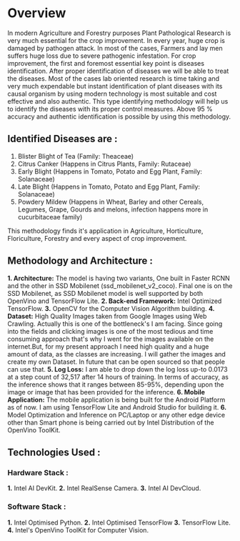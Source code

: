 # Overview
In modern Agriculture and Forestry purposes Plant Pathological Research is very much essential for the crop improvement. In every year, huge crop is damaged by pathogen attack. In most of the cases, Farmers and lay men suffers huge loss due to severe pathogenic infestation. For crop improvement, the first and foremost essential key point is diseases identification. After proper identification of diseases we will be able to treat the diseases. Most of the cases lab oriented research is time taking and very much expendable but instant identification of plant diseases with its causal organism by using modern technology is most suitable and cost effective and also authentic. This type identifying methodology will help us to identify the diseases with its proper control measures. Above 95 % accuracy and authentic identification is possible by using this methodology.

## Identified Diseases are :

1. Blister Blight of Tea (Family: Theaceae)
2. Citrus Canker (Happens in Citrus Plants, Family: Rutaceae)
3. Early Blight (Happens in Tomato, Potato and Egg Plant, Family: Solanaceae)
4. Late Blight (Happens in Tomato, Potato and Egg Plant, Family: Solanaceae)
5. Powdery Mildew (Happens in Wheat, Barley and other Cereals, Legumes, Grape, Gourds and melons, infection happens more in cucurbitaceae family)

This methodology finds it's application in Agriculture, Horticulture, Floriculture, Forestry and every aspect of crop improvement.


## Methodology and Architecture :

**1. Architecture:** The model is having two variants, One built in Faster RCNN and the other in SSD Mobilenet (ssd_mobilenet_v2_coco). Final one is on the SSD Mobilenet, as SSD Mobilenet model is well supported by both OpenVino and TensorFlow Lite.
**2. Back-end Framework:** Intel Optimized TensorFlow.
**3.** OpenCV for the Computer Vision Algorithm building.
**4. Dataset:** High Quality Images taken from Google Images using Web Crawling. Actually this is one of the bottleneck's I am facing. Since going into the fields and clicking images is one of the most tedious and time consuming approach that's why I went for the images available on the internet.But, for my present approach I need high quality and a huge amount of data, as the classes are increasing. I will gather the images and create my own Dataset. In future that can be open sourced so that people can use that.
**5. Log Loss:** I am able to drop down the log loss up-to 0.0173 at a step count of 32,517 after 14 hours of training. In terms of accuracy, as the inference shows that it ranges between 85-95%, depending upon the image or image that has been provided for the inference.
**6. Mobile Application:** The mobile application is being built for the Android Platform as of now. I am using TensorFlow Lite and Android Studio for building it.
**6.** Model Optimization and Inference on PC/Laptop or any other edge device other than Smart phone is being carried out by Intel Distribution of the OpenVino ToolKit.

## Technologies Used :

### Hardware Stack :

**1.** Intel AI DevKit.
**2.** Intel RealSense Camera.
**3.** Intel AI DevCloud.

### Software Stack :

**1.** Intel Optimised Python.
**2.** Intel Optimised TensorFlow
**3.** TensorFlow Lite.
**4.** Intel's OpenVino ToolKit for Computer Vision.
